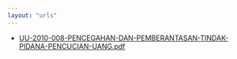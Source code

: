 ```yaml
---
layout: "urls"
---
```

* [UU-2010-008-PENCEGAHAN-DAN-PEMBERANTASAN-TINDAK-PIDANA-PENCUCIAN-UANG.pdf](UU-2010-008-PENCEGAHAN-DAN-PEMBERANTASAN-TINDAK-PIDANA-PENCUCIAN-UANG.pdf)
